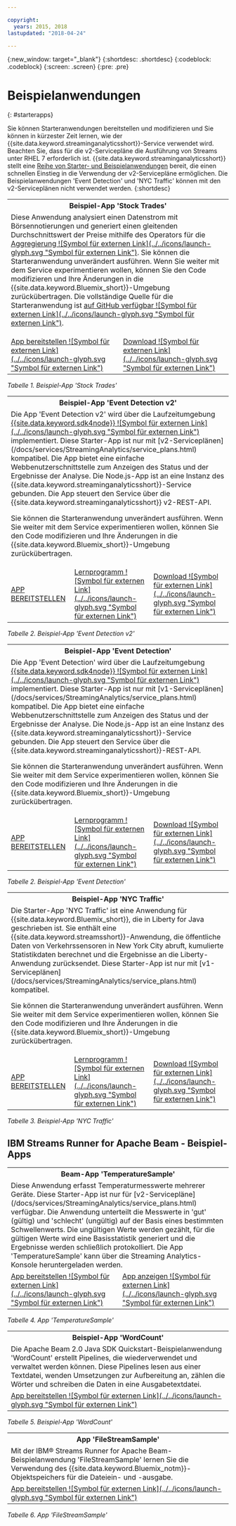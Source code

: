 ```yaml
---

copyright:
  years: 2015, 2018
lastupdated: "2018-04-24"

---
```


<!-- Attribute definitions -->
{:new_window: target="_blank"}
{:shortdesc: .shortdesc}
{:codeblock: .codeblock}
{:screen: .screen}
{:pre: .pre}

# Beispielanwendungen
{: #starterapps}

Sie können Starteranwendungen bereitstellen und modifizieren und Sie können in kürzester Zeit lernen, wie der {{site.data.keyword.streaminganalyticsshort}}-Service verwendet wird. Beachten Sie, dass für die v2-Servicepläne die Ausführung von Streams unter RHEL 7 erforderlich ist. {{site.data.keyword.streaminganalyticsshort}} stellt eine [Reihe von Starter- und Beispielanwendungen](https://developer.ibm.com/streamsdev/docs/starter-sample-apps-v2-plans/) bereit, die einen schnellen Einstieg in die Verwendung der v2-Servicepläne ermöglichen. Die Beispielanwendungen 'Event Detection' und 'NYC Traffic' können mit den v2-Serviceplänen nicht verwendet werden.
{:shortdesc}


<table summary="Die erste Zeile dieser Tabelle enthält eine Beschreibung der Starteranwendung 'Stock Trades'. In der zweiten Zeile der Tabelle ist Folgendes enthalten: 1. In der ersten Spalte ein Link zu einem Video mit einer Beschreibung zur Bereitstellung der Starteranwendung 'Stock Trades'. 2. In der zweiten Spalte ein Link zum direkten Download der Starteranwendung 'Stock Trades'.">
  <tr>
    <th colspan="3">Beispiel-App 'Stock Trades'<br></th>
  </tr>
  <tr>
    <td colspan="3">Diese Anwendung analysiert einen Datenstrom mit Börsennotierungen und generiert einen gleitenden Durchschnittswert der Preise mithilfe des Operators für die <a href="https://www.ibm.com/support/knowledgecenter/SSCRJU_4.2.1/com.ibm.streams.toolkits.doc/spldoc/dita/tk$spl/op$spl.relational$Aggregate.html">Aggregierung ![Symbol für externen Link](../../icons/launch-glyph.svg "Symbol für externen Link")</a>.
Sie können die Starteranwendung unverändert ausführen. Wenn Sie weiter mit dem Service experimentieren wollen, können Sie den Code modifizieren und Ihre Änderungen in die {{site.data.keyword.Bluemix_short}}-Umgebung zurückübertragen. Die vollständige Quelle für die Starteranwendung ist <a href="https://github.com/IBMStreams/samples/tree/master/QuickStart/TradesApp">auf GitHub verfügbar ![Symbol für externen Link](../../icons/launch-glyph.svg "Symbol für externen Link")</a>.</p>
</td>
  </tr>
  <tr>
    <td><a href="https://developer.ibm.com/streamsdev/videos/getting-started-streaming-analytics-service-using-trades-starter-application/" target="_blank">App bereitstellen ![Symbol für externen Link](../../icons/launch-glyph.svg "Symbol für externen Link")</a><br></td>
    <td><a href="https://github.com/IBMStreams/samples/raw/master/QuickStart/TradesApp/starterApp/StockTradesStarterApp.sab" target="_blank">Download ![Symbol für externen Link](../../icons/launch-glyph.svg "Symbol für externen Link")</a></td>
  </tr>
</table>

*Tabelle 1. Beispiel-App 'Stock Trades'*


<table summary="In der ersten Zeile dieser Tabelle wird die Beispielanwendung 'Event Detection v2' beschrieben. Die zweite Zeile enthält Folgendes: 1. In der ersten Spalte einen Link zu Anweisungen für die Bereitstellung der Starteranwendung 'Event Detection v2'. 2. In der zweiten Spalte einen Link zu Lernprogrammen für die Verwendung der Starteranwendung 'Event Detection'. 3. In der dritten Spalte einen Link zum direkten Download der Starteranwendung 'Event Detection'">
  <tr>
    <th colspan="3">Beispiel-App 'Event Detection v2'<br></th>
  </tr>
  <tr>
    <td colspan="3">Die App 'Event Detection v2' wird über die Laufzeitumgebung <a href="https://console.ng.bluemix.net/catalog/starters/sdk-for-nodejs/?cm_mmc=dw-_-bluemix-_-ba-bluemix-detect-complex-events-from-data-stream-trs-_-article">{{site.data.keyword.sdk4node}} ![Symbol für externen Link](../../icons/launch-glyph.svg "Symbol für externen Link")</a> implementiert. Diese Starter-App ist nur mit [v2-Serviceplänen](/docs/services/StreamingAnalytics/service_plans.html) kompatibel.
Die App bietet eine einfache Webbenutzerschnittstelle zum Anzeigen des Status und der Ergebnisse der Analyse.
Die Node.js-App ist an eine Instanz des {{site.data.keyword.streaminganalyticsshort}}-Service gebunden. Die App steuert den Service über die {{site.data.keyword.streaminganalyticsshort}} v2-REST-API.
<p>Sie können die Starteranwendung unverändert ausführen.
Wenn Sie weiter mit dem Service experimentieren wollen, können Sie den Code modifizieren und Ihre Änderungen in die {{site.data.keyword.Bluemix_short}}-Umgebung zurückübertragen.</p>
</td>
  </tr>
  <tr>
    <td><a href="/docs/services/StreamingAnalytics/t_starter_app_deploy.html" target="_blank">APP BEREITSTELLEN</a><br></td>
    <td><a href="https://developer.ibm.com/streamsdev/docs/detect-events-with-streams/" target="_blank">Lernprogramm ![Symbol für externen Link](../../icons/launch-glyph.svg "Symbol für externen Link")</a></td>
    <td><a href="https://streams-github-samples.mybluemix.net/?get=QuickStart/EventDetectionV2" target="_blank">Download ![Symbol für externen Link](../../icons/launch-glyph.svg "Symbol für externen Link")</a></td>
  </tr>
</table>

*Tabelle 2. Beispiel-App 'Event Detection v2'*
<table summary="In dieser Tabelle wird in der ersten Zeile die Beispielanwendung 'Event Detection' beschrieben. Die zweite Zeile der Tabelle enthält Folgendes: 1. In der ersten Spalte einen Link zu Anweisungen für die Bereitstellung der Starteranwendung 'Event Detection'. 2. In der zweiten Spalte einen Link zu Lernprogrammen für die Verwendung der Starteranwendung 'Event Detection'. 3. In der dritten Spalte einen Link zum direkten Download der Starteranwendung 'Event Detection'.">
  <tr>
    <th colspan="3">Beispiel-App 'Event Detection'<br></th>
  </tr>
  <tr>
    <td colspan="3">Die App 'Event Detection' wird über die Laufzeitumgebung <a href="https://console.ng.bluemix.net/catalog/starters/sdk-for-nodejs/?cm_mmc=dw-_-bluemix-_-ba-bluemix-detect-complex-events-from-data-stream-trs-_-article">{{site.data.keyword.sdk4node}} ![Symbol für externen Link](../../icons/launch-glyph.svg "Symbol für externen Link")</a> implementiert.
Diese Starter-App ist nur mit [v1-Serviceplänen](/docs/services/StreamingAnalytics/service_plans.html) kompatibel. Die App bietet eine einfache Webbenutzerschnittstelle zum Anzeigen des Status und der Ergebnisse der Analyse.
Die Node.js-App ist an eine Instanz des {{site.data.keyword.streaminganalyticsshort}}-Service gebunden. Die App steuert den Service über die {{site.data.keyword.streaminganalyticsshort}}-REST-API.
<p>Sie können die Starteranwendung unverändert ausführen.
Wenn Sie weiter mit dem Service experimentieren wollen, können Sie den Code modifizieren und Ihre Änderungen in die {{site.data.keyword.Bluemix_short}}-Umgebung zurückübertragen.</p>
</td>
  </tr>
  <tr>
    <td><a href="/docs/services/StreamingAnalytics/t_starter_app_deploy.html" target="_blank">APP BEREITSTELLEN</a><br></td>
    <td><a href="https://developer.ibm.com/streamsdev/docs/detect-events-with-streams/" target="_blank">Lernprogramm ![Symbol für externen Link](../../icons/launch-glyph.svg "Symbol für externen Link")</a></td>
    <td><a href="https://streams-github-samples.mybluemix.net/?get=QuickStart/EventDetection" target="_blank">Download ![Symbol für externen Link](../../icons/launch-glyph.svg "Symbol für externen Link")</a></td>
  </tr>
</table>

*Tabelle 2. Beispiel-App 'Event Detection'*

<table summary="In dieser Tabelle wird in der ersten Zeile die Beispielanwendung 'New York Traffic' beschrieben. Die zweite Zeile der Tabelle enthält Folgendes: 1. In der ersten Spalte einen Link zu Anweisungen für die Bereitstellung der Beispielanwendung 'New York Traffic'. 2. In der zweiten Spalte einen Link zu Lernprogrammen für die Verwendung der Beispielanwendung 'New York Traffic'. 3. In der dritten Spalte einen Link zum direkten Download der Beispielanwendung 'New York Traffic'.">
  <tr>
    <th colspan="3">Beispiel-App 'NYC Traffic'<br></th>
  </tr>
  <tr>
    <td colspan="3">Die Starter-App 'NYC Traffic' ist eine Anwendung für {{site.data.keyword.Bluemix_short}}, die in Liberty for Java geschrieben ist. Sie enthält eine {{site.data.keyword.streamsshort}}-Anwendung, die öffentliche Daten von Verkehrssensoren in New York City abruft, kumulierte Statistikdaten berechnet und die Ergebnisse an die Liberty-Anwendung zurücksendet. Diese Starter-App ist nur mit [v1-Serviceplänen](/docs/services/StreamingAnalytics/service_plans.html) kompatibel.
<p>Sie können die Starteranwendung unverändert ausführen. Wenn Sie weiter mit dem Service experimentieren wollen, können Sie den Code modifizieren und Ihre Änderungen in die {{site.data.keyword.Bluemix_short}}-Umgebung zurückübertragen.</p>
</td>
  </tr>
  <tr>
    <td><a href="/docs/services/StreamingAnalytics/t_starter_app_deploy.html" target="_blank">APP BEREITSTELLEN</a><br></td>
    <td><a href="https://developer.ibm.com/streamsdev/docs/bluemix-streaming-analytics-starter-application/" target="_blank">Lernprogramm ![Symbol für externen Link](../../icons/launch-glyph.svg "Symbol für externen Link")</a></td>
    <td><a href="https://streams-github-samples.mybluemix.net/?get=QuickStart/NYCTraffic" target="_blank">Download ![Symbol für externen Link](../../icons/launch-glyph.svg "Symbol für externen Link")</a></td>
  </tr>
</table>

*Tabelle 3. Beispiel-App 'NYC Traffic'*

## IBM Streams Runner for Apache Beam - Beispiel-Apps

<table summary="In der ersten Zeile dieser Tabelle wird die Beam-Anwendung 'TemperatureSample' beschrieben. Die zweite Zeile enthält einen Link zu einem Lernprogramm für die Bereitstellung der Beam-Anwendung 'TemperatureSample'.">
  <tr>
    <th colspan="3">Beam-App 'TemperatureSample'<br></th>
  </tr>
  <tr>
    <td colspan="3">Diese Anwendung erfasst Temperaturmesswerte mehrerer Geräte. Diese Starter-App ist nur für [v2-Servicepläne](/docs/services/StreamingAnalytics/service_plans.html) verfügbar. Die Anwendung unterteilt die Messwerte in 'gut' (gültig) und 'schlecht' (ungültig) auf der Basis eines bestimmten Schwellenwerts. Die ungültigen Werte werden gezählt, für die gültigen Werte wird eine Basisstatistik generiert und die Ergebnisse werden schließlich protokolliert. Die App 'TemperatureSample' kann über die Streaming Analytics-Konsole heruntergeladen werden.
</td>
  </tr>
  <tr>
    <td><a href="https://ibmstreams.github.io/streamsx.documentation/docs/beamrunner/beamrunner-3-sample/#running-the-temperaturesample-application" target="_blank">App bereitstellen ![Symbol für externen Link](../../icons/launch-glyph.svg "Symbol für externen Link")</a><br></td>
    <td><a href="https://ibmstreams.github.io/streamsx.documentation/docs/beamrunner/beamrunner-3-sample/#viewing-the-running-application" target="_blank">App anzeigen ![Symbol für externen Link](../../icons/launch-glyph.svg "Symbol für externen Link")</a></td>
  </tr>
</table>

*Tabelle 4. App 'TemperatureSample'*

<table summary="Die erste Zeile dieser Tabelle enthält eine Beschreibung der Beam-Beispielanwendung 'WordCount'. Die zweite Zeile enthält einen Link zu einem Lernprogramm für die Bereitstellung der Beispielanwendung 'WordCount'.">
  <tr>
    <th colspan="3">Beispiel-App 'WordCount'<br></th>
  </tr>
  <tr>
    <td colspan="3">Die Apache Beam 2.0 Java SDK Quickstart-Beispielanwendung 'WordCount' erstellt Pipelines, die wiederverwendet und verwaltet werden können. Diese Pipelines lesen aus einer Textdatei, wenden Umsetzungen zur Aufbereitung an, zählen die Wörter und schreiben die Daten in eine Ausgabetextdatei.
</td>
  </tr>
  <tr>
    <td><a href="https://ibmstreams.github.io/streamsx.documentation/docs/beamrunner/beamrunner-3b-wordcount/" target="_blank">App bereitstellen ![Symbol für externen Link](../../icons/launch-glyph.svg "Symbol für externen Link")</a><br></td>
  </tr>
</table>

*Tabelle 5. Beispiel-App 'WordCount'*

<table summary="Die erste Zeile dieser Tabelle enthält eine Beschreibung der Beispielanwendung 'FileStreamSample'. Die zweite Zeile enthält einen Link zu einem Lernprogramm für die Bereitstellung der Anwendung 'FileStreamSample'.">
  <tr>
    <th colspan="3">App 'FileStreamSample'<br></th>
  </tr>
  <tr>
    <td colspan="3">Mit der IBM® Streams Runner for Apache Beam-Beispielanwendung 'FileStreamSample' lernen Sie die Verwendung des {{site.data.keyword.Bluemix_notm}}-Objektspeichers für die Dateiein- und -ausgabe.
</td>
  </tr>
  <tr>
    <td><a href="https://ibmstreams.github.io/streamsx.documentation/docs/beamrunner/beamrunner-5b-objstor/" target="_blank">App bereitstellen ![Symbol für externen Link](../../icons/launch-glyph.svg "Symbol für externen Link")</a><br></td>
  </tr>
</table>

*Tabelle 6. App 'FileStreamSample'*

